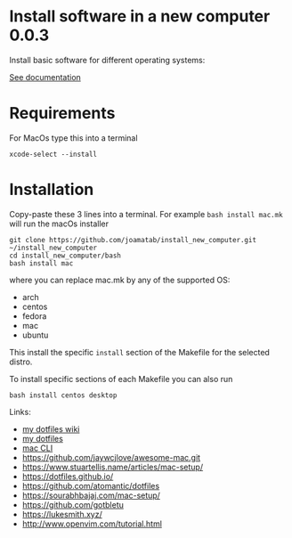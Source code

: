 # Install software in a new computer 0.0.3

Install basic software for different operating systems:

[See documentation](https://install-new-computer.readthedocs.io/en/latest/)

# Requirements

For MacOs type this into a terminal

```
xcode-select --install
```

# Installation

Copy-paste these 3 lines into a terminal. For example `bash install mac.mk` will run the macOs installer

```
git clone https://github.com/joamatab/install_new_computer.git ~/install_new_computer
cd install_new_computer/bash
bash install mac
```

where you can replace mac.mk by any of the supported OS:

- arch
- centos
- fedora
- mac
- ubuntu

This install the specific `install` section of the Makefile for the selected distro.

To install specific sections of each Makefile you can also run

```
bash install centos desktop
```

Links:

- [my dotfiles wiki](https://github.com/joamatab/dotfiles/wiki)
- [my dotfiles](https://github.com/joamatab/dotfiles)
- [mac CLI](https://github.com/guarinogabriel/mac-cli)
- https://github.com/jaywcjlove/awesome-mac.git
- https://www.stuartellis.name/articles/mac-setup/
- https://dotfiles.github.io/
- https://github.com/atomantic/dotfiles
- https://sourabhbajaj.com/mac-setup/
- https://github.com/gotbletu
- https://lukesmith.xyz/
- http://www.openvim.com/tutorial.html
